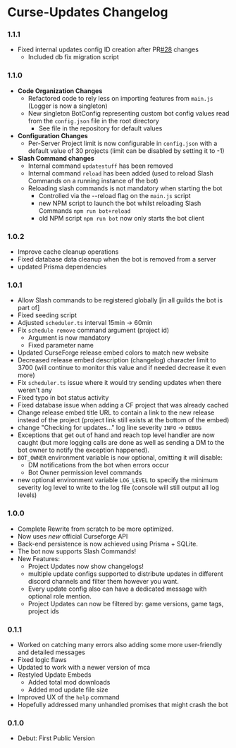 # Curse-Updates Changelog

### 1.1.1
- Fixed internal updates config ID creation after PR[#28](https://github.com/Davoleo/curse-updates/pull/28) changes
  - Included db fix migration script

### 1.1.0
- **Code Organization Changes**
  - Refactored code to rely less on importing features from `main.js` (Logger is now a singleton)
  - New singleton BotConfig representing custom bot config values read from the `config.json` file in the root directory
    - See file in the repository for default values
- **Configuration Changes**
  - Per-Server Project limit is now configurable in `config.json` with a default value of 30 projects (limit can be disabled by setting it to -1)
- **Slash Command changes**
  - Internal command `updatestuff` has been removed
  - Internal command `reload` has been added (used to reload Slash Commands on a running instance of the bot)
  - Reloading slash commands is not mandatory when starting the bot
    - Controlled via the --reload flag on the `main.js` script
    - new NPM script to launch the bot whilst reloading Slash Commands `npm run bot+reload`
    - old NPM script `npm run bot` now only starts the bot client

### 1.0.2
- Improve cache cleanup operations
- Fixed database data cleanup when the bot is removed from a server
- updated Prisma dependencies

### 1.0.1
- Allow Slash commands to be registered globally [in all guilds the bot is part of]
- Fixed seeding script
- Adjusted `scheduler.ts` interval 15min → 60min
- Fix `schedule remove` command argument (project id)
  - Argument is now mandatory
  - Fixed parameter name
- Updated CurseForge release embed colors to match new website
- Decreased release embed description (changelog) character limit to 3700 (will continue to monitor this value and if needed decrease it even more)
- Fix `scheduler.ts` issue where it would try sending updates when there weren't any
- Fixed typo in bot status activity
- Fixed database issue when adding a CF project that was already cached
- Change release embed title URL to contain a link to the new release instead of the project (project link still exists at the bottom of the embed)
- change "Checking for updates..." log line severity `INFO` → `DEBUG`
- Exceptions that get out of hand and reach top level handler are now caught (but more logging calls are done as well as sending a DM to the bot owner to notify the exception happened).
- `BOT_OWNER` environment variable is now optional, omitting it will disable:
  - DM notifications from the bot when errors occur
  - Bot Owner permission level commands
- new optional environment variable `LOG_LEVEL` to specify the minimum severity log level to write to the log file (console will still output all log levels) 

### 1.0.0
- Complete Rewrite from scratch to be more optimized.
- Now uses _new_ official Curseforge API
- Back-end persistence is now achieved using Prisma + SQLite.
- The bot now supports Slash Commands!
- New Features:
  - Project Updates now show changelogs!
  - multiple update configs supported to distribute updates in different discord channels and filter them however you want.
  - Every update config also can have a dedicated message with optional role mention.
  - Project Updates can now be filtered by: game versions, game tags, project ids

### 0.1.1
- Worked on catching many errors also adding some more user-friendly and detailed messages
- Fixed logic flaws
- Updated to work with a newer version of mca
- Restyled Update Embeds
  - Added total mod downloads
  - Added mod update file size
- Improved UX of the `help` command
- Hopefully addressed many unhandled promises that might crash the bot

### 0.1.0
- Debut: First Public Version